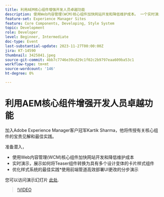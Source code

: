 ```yaml
---
title: 利用AEM核心组件增强开发人员卓越功能
description: 使用Web内容管理(WCM)核心组件加快网站开发和降低维护成本。 一个实时演示，展示如何将Teaser组件转换为具有多个设计变体的卡片样式组件。 优化您的样式系统的最佳实践。 分步演示了如何使用前端管道高效地部署UI更改。
feature-set: Experience Manager Sites
feature: Core Components, Developing, Style System
topic: Development
role: Developer
level: Beginner, Intermediate
doc-type: Event
last-substantial-update: 2023-11-27T00:00:00Z
jira: KT-14590
thumbnail: 3425841.jpeg
source-git-commit: 4bb7c7746e39cd29c1f02c2b9797eaa609ba53c1
workflow-type: tm+mt
source-wordcount: '146'
ht-degree: 0%

---
```



# 利用AEM核心组件增强开发人员卓越功能

加入Adobe Experience Manager客户冠军Kartik Sharma，他将传授有关核心组件的宝贵见解和最佳实践。

准备潜入，

* 使用Web内容管理(WCM)核心组件加快网站开发和降低维护成本
* 实时演示，展示如何将Teaser组件转换为具有多个设计变体的卡片样式组件
* 优化样式系统的最佳实践*使用前端管道高效部署UI更改的分步演示

您可以访问演示幻灯片 [此处](/help/learn-from-your-peers/assets/experience-manager/sept2023/aem-core-components.pdf).

>[!VIDEO](https://video.tv.adobe.com/v/3425841/?learn=on)
